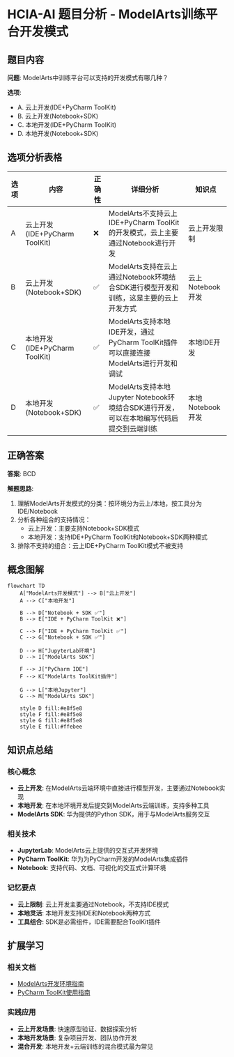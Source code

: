 # HCIA-AI 题目分析 - ModelArts训练平台开发模式

## 题目内容

**问题**: ModelArts中训练平台可以支持的开发模式有哪几种？

**选项**:
- A. 云上开发(IDE+PyCharm ToolKit)
- B. 云上开发(Notebook+SDK)
- C. 本地开发(IDE+PyCharm ToolKit)
- D. 本地开发(Notebook+SDK)

## 选项分析表格

| 选项 | 内容 | 正确性 | 详细分析 | 知识点 |
|------|------|--------|----------|--------|
| A | 云上开发(IDE+PyCharm ToolKit) | ❌ | ModelArts不支持云上IDE+PyCharm ToolKit的开发模式，云上主要通过Notebook进行开发 | 云上开发限制 |
| B | 云上开发(Notebook+SDK) | ✅ | ModelArts支持在云上通过Notebook环境结合SDK进行模型开发和训练，这是主要的云上开发方式 | 云上Notebook开发 |
| C | 本地开发(IDE+PyCharm ToolKit) | ✅ | ModelArts支持本地IDE开发，通过PyCharm ToolKit插件可以直接连接ModelArts进行开发和调试 | 本地IDE开发 |
| D | 本地开发(Notebook+SDK) | ✅ | ModelArts支持本地Jupyter Notebook环境结合SDK进行开发，可以在本地编写代码后提交到云端训练 | 本地Notebook开发 |

## 正确答案
**答案**: BCD

**解题思路**: 
1. 理解ModelArts开发模式的分类：按环境分为云上/本地，按工具分为IDE/Notebook
2. 分析各种组合的支持情况：
   - 云上开发：主要支持Notebook+SDK模式
   - 本地开发：支持IDE+PyCharm ToolKit和Notebook+SDK两种模式
3. 排除不支持的组合：云上IDE+PyCharm ToolKit模式不被支持

## 概念图解

```mermaid
flowchart TD
    A["ModelArts开发模式"] --> B["云上开发"]
    A --> C["本地开发"]
    
    B --> D["Notebook + SDK ✅"]
    B --> E["IDE + PyCharm ToolKit ❌"]
    
    C --> F["IDE + PyCharm ToolKit ✅"]
    C --> G["Notebook + SDK ✅"]
    
    D --> H["JupyterLab环境"]
    D --> I["ModelArts SDK"]
    
    F --> J["PyCharm IDE"]
    F --> K["ModelArts ToolKit插件"]
    
    G --> L["本地Jupyter"]
    G --> M["ModelArts SDK"]
    
    style D fill:#e8f5e8
    style F fill:#e8f5e8
    style G fill:#e8f5e8
    style E fill:#ffebee
```

## 知识点总结

### 核心概念
- **云上开发**: 在ModelArts云端环境中直接进行模型开发，主要通过Notebook实现
- **本地开发**: 在本地环境开发后提交到ModelArts云端训练，支持多种工具
- **ModelArts SDK**: 华为提供的Python SDK，用于与ModelArts服务交互

### 相关技术
- **JupyterLab**: ModelArts云上提供的交互式开发环境
- **PyCharm ToolKit**: 华为为PyCharm开发的ModelArts集成插件
- **Notebook**: 支持代码、文档、可视化的交互式计算环境

### 记忆要点
- **云上限制**: 云上开发主要通过Notebook，不支持IDE模式
- **本地灵活**: 本地开发支持IDE和Notebook两种方式
- **工具组合**: SDK是必需组件，IDE需要配合ToolKit插件

## 扩展学习

### 相关文档
- [ModelArts开发环境指南](https://support.huaweicloud.com/devtool-modelarts/)
- [PyCharm ToolKit使用指南](https://support.huaweicloud.com/toolkit-modelarts/)

### 实践应用
- **云上开发场景**: 快速原型验证、数据探索分析
- **本地开发场景**: 复杂项目开发、团队协作开发
- **混合开发**: 本地开发+云端训练的混合模式最为常见